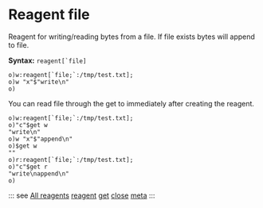 # Reagent file

Reagent for writing/reading bytes from a file.
If file exists bytes will append to file.


**Syntax:** ```reagent[`file]```

``` o
o)w:reagent[`file;`:/tmp/test.txt];
o)w "x"$"write\n"
o)
```

You can read file through the get to immediately after creating the reagent.

``` o
o)w:reagent[`file;`:/tmp/test.txt];
o)"c"$get w
"write\n"
o)w "x"$"append\n"
o)$get w
""
o)r:reagent[`file;`:/tmp/test.txt];
o)"c"$get r
"write\nappend\n"
o)
```


::: see
[All reagents](/reference/types/reagents/overview.md)
[reagent](/verbs/concurrency/reagent.md)
[get](/verbs/concurrency/get.md)
[close](/verbs/concurrency/close.md)
[meta](/verbs/other/meta.md)
:::
